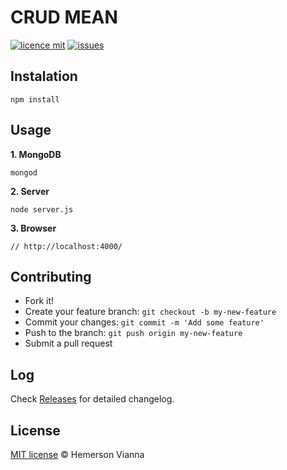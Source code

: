 # CRUD MEAN

[![licence mit](https://img.shields.io/badge/license-MIT-blue.svg?style=flat-square)](http://hemersonvianna.mit-license.org/)
[![issues](https://img.shields.io/github/issues/crud-solutions/crud-mean.svg?style=flat-square)](https://github.com/crud-solutions/crud-mean/issues)

## Instalation

```
npm install
```

## Usage

**1. MongoDB**
```
mongod
```

**2. Server**
```
node server.js
```

**3. Browser**
```
// http://localhost:4000/
```

## Contributing

- Fork it!
- Create your feature branch: `git checkout -b my-new-feature`
- Commit your changes: `git commit -m 'Add some feature'`
- Push to the branch: `git push origin my-new-feature`
- Submit a pull request

## Log

Check [Releases](https://github.com/crud-solutions/crud-mean/releases) for detailed changelog.

## License

[MIT license](http://hemersonvianna.mit-license.org/) © Hemerson Vianna
